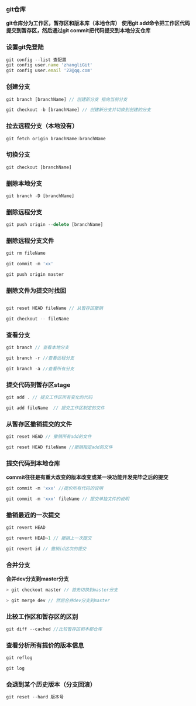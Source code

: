 ### git仓库

**git仓库分为工作区，暂存区和版本库（本地仓库）**
**使用git add命令把工作区代码提交到暂存区，然后通过git commit把代码提交到本地分支仓库**

### 设置git免登陆

```js
git config --list 查配置
git config user.name 'zhangliGit'
git config user.email '22@qq.com'

```

### 创建分支

```js
git branch [branchName] // 创建新分支 指向当前分支

git checkout -b [branchName] // 创建新分支并切换到创建的分支
```

### 拉去远程分支（本地没有）

```js
git fetch origin branchName:branchName
```

### 切换分支

```js
git checkout [branchName]
```

### 删除本地分支

```js
git branch -D [branchName]
```

### 删除远程分支

```js
git push origin --delete [branchName]
```

### 删除远程分支文件

```js
git rm fileName

git commit -m 'xx'

git push origin master
```

### 删除文件为提交时找回

```js

git reset HEAD fileName // 从暂存区撤销

git checkout -- fileName

```

### 查看分支

```js
git branch // 查看本地分支

git branch -r //查看远程分支

git branch -a //查看所有分支
```

### 提交代码到暂存区stage

```js
git add . // 提交工作区所有变化的代码

git add fileName  // 提交工作区制定的文件
```

### 从暂存区撤销提交的文件

```js
git reset HEAD // 撤销所有add的文件

git reset HEAD fileName //撤销指定add的文件
```

### 提交代码到本地仓库

**commit往往是有重大改变的版本改变或某一块功能开发完毕之后的提交**

```js
git commit -m 'xxx' //提价所有代码的说明

git commit -m 'xxx' fileName // 提交单独文件的说明
```

### 撤销最近的一次提交

```js
git revert HEAD

git revert HEAD~1 // 撤销上一次提交

git revert id // 撤销id这次的提交
```

### 合并分支

**合并dev分支到master分支**

```js
> git checkout master // 首先切换到master分支

> git merge dev // 然后合并dev分支到master
```

### 比较工作区和暂存区的区别

```js
git diff --cached //比较暂存区和本都仓库
```

### 查看分析所有提价的版本信息

```js
git reflog

git log
```

### 会退到某个历史版本（分支回滚）

```js
git reset --hard 版本号
```


